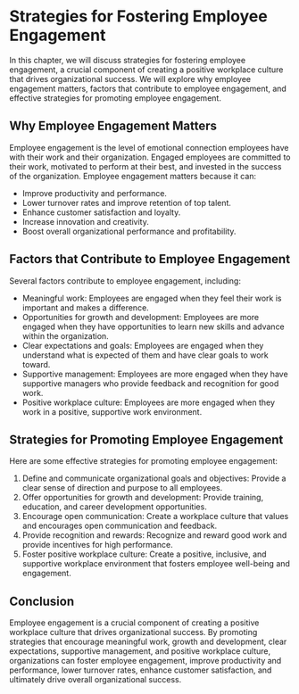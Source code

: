 Strategies for Fostering Employee Engagement
======================================================================================

In this chapter, we will discuss strategies for fostering employee engagement, a crucial component of creating a positive workplace culture that drives organizational success. We will explore why employee engagement matters, factors that contribute to employee engagement, and effective strategies for promoting employee engagement.

Why Employee Engagement Matters
-------------------------------

Employee engagement is the level of emotional connection employees have with their work and their organization. Engaged employees are committed to their work, motivated to perform at their best, and invested in the success of the organization. Employee engagement matters because it can:

* Improve productivity and performance.
* Lower turnover rates and improve retention of top talent.
* Enhance customer satisfaction and loyalty.
* Increase innovation and creativity.
* Boost overall organizational performance and profitability.

Factors that Contribute to Employee Engagement
----------------------------------------------

Several factors contribute to employee engagement, including:

* Meaningful work: Employees are engaged when they feel their work is important and makes a difference.
* Opportunities for growth and development: Employees are more engaged when they have opportunities to learn new skills and advance within the organization.
* Clear expectations and goals: Employees are engaged when they understand what is expected of them and have clear goals to work toward.
* Supportive management: Employees are more engaged when they have supportive managers who provide feedback and recognition for good work.
* Positive workplace culture: Employees are more engaged when they work in a positive, supportive work environment.

Strategies for Promoting Employee Engagement
--------------------------------------------

Here are some effective strategies for promoting employee engagement:

1. Define and communicate organizational goals and objectives: Provide a clear sense of direction and purpose to all employees.
2. Offer opportunities for growth and development: Provide training, education, and career development opportunities.
3. Encourage open communication: Create a workplace culture that values and encourages open communication and feedback.
4. Provide recognition and rewards: Recognize and reward good work and provide incentives for high performance.
5. Foster positive workplace culture: Create a positive, inclusive, and supportive workplace environment that fosters employee well-being and engagement.

Conclusion
----------

Employee engagement is a crucial component of creating a positive workplace culture that drives organizational success. By promoting strategies that encourage meaningful work, growth and development, clear expectations, supportive management, and positive workplace culture, organizations can foster employee engagement, improve productivity and performance, lower turnover rates, enhance customer satisfaction, and ultimately drive overall organizational success.

